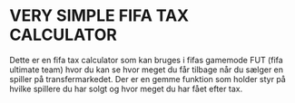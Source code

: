 # VERY SIMPLE FIFA TAX CALCULATOR
Dette er en fifa tax calculator som kan bruges i fifas gamemode FUT (fifa ultimate team) hvor du kan se hvor meget du får tilbage når du sælger en spiller på transfermarkedet.
Der er en gemme funktion som holder styr på hvilke spillere du har solgt og hvor meget du har fået efter tax.
